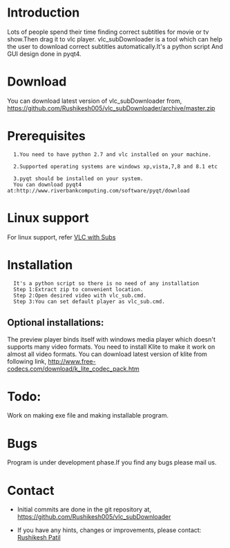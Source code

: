 Introduction
============
Lots of people spend their time finding correct subtitles for movie or tv show.Then drag it to vlc player.
vlc_subDownloader is a tool which can help the user to download correct subtitles automatically.It's a python script
And GUI design done in pyqt4.

Download
========
You can download latest version of vlc_subDownloader from,
https://github.com/Rushikesh005/vlc_subDownloader/archive/master.zip

Prerequisites
=============
      
      1.You need to have python 2.7 and vlc installed on your machine.

      2.Supported operating systems are windows xp,vista,7,8 and 8.1 etc

      3.pyqt should be installed on your system.
      You can download pyqt4 at:http://www.riverbankcomputing.com/software/pyqt/download

Linux support
============
For linux support, refer [VLC with Subs](https://github.com/theGreatHeisenberg/VLC-With-Subtitles/)
      
Installation
============
      It's a python script so there is no need of any installation
      Step 1:Extract zip to convenient location.
      Step 2:Open desired video with vlc_sub.cmd.
      Step 3:You can set default player as vlc_sub.cmd.


Optional installations:
-----------------------
The preview player binds itself with windows media player which doesn't supports many video formats.
You need to install Klite to make it work on almost all video formats.
You can download latest version of klite from following link,
http://www.free-codecs.com/download/k_lite_codec_pack.htm

Todo:
====
Work on making exe file and making installable program.

Bugs
====
Program is under development phase.If you find any bugs please mail us.

Contact
=======
 * Initial commits are done in the git repository at,
   https://github.com/Rushikesh005/vlc_subDownloader

*  If you have any hints, changes or improvements, please contact: [Rushikesh Patil](rushikesh.patil003@gmail.com)
